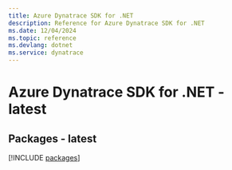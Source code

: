 ```yaml
---
title: Azure Dynatrace SDK for .NET
description: Reference for Azure Dynatrace SDK for .NET
ms.date: 12/04/2024
ms.topic: reference
ms.devlang: dotnet
ms.service: dynatrace
---
```

# Azure Dynatrace SDK for .NET - latest
## Packages - latest
[!INCLUDE [packages](dynatrace-index.md)]